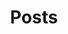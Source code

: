 ---
title: Posts
summary: Articles featuring John Wicklein
description: Explore some of my recent posts.
---